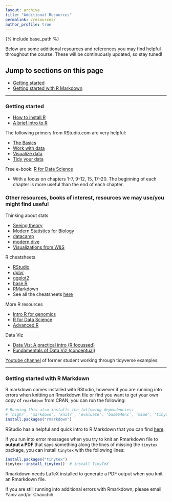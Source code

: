 ```yaml
---
layout: archive
title: "Additional Resources"
permalink: /resources/
author_profile: true
---
```


{% include base_path %}

<!-- Edit below this line -->

Below are some additional resources and references you may find helpful throughout the course. These will be continuously updated, so stay tuned!

## Jump to sections on this page

- [Getting started](#getting-started)
- [Getting started with R Markdown](#getting-started-with-r-markdown)

---

### Getting started

- [How to install R](https://stat545.com/install.html)
- [A brief intro to R](https://stat545.com/r-basics.html)

The following primers from RStudio.com are very helpful:

- [The Basics](https://rstudio.cloud/learn/primers/1)
- [Work with data](https://rstudio.cloud/learn/primers/2)
- [Visualize data](https://rstudio.cloud/learn/primers/3)
- [Tidy your data](https://rstudio.cloud/learn/primers/4)

Free e-book: [R for Data Science](https://r4ds.had.co.nz/)

- With a focus on chapters 1-7, 9-12, 15, 17–20. The beginning of each chapter is more useful than the end of each chapter.

### Other resources, books of interest, resources we may use/you might find useful

Thinking about stats

- [Seeing theory](https://seeing-theory.brown.edu/)
- [Modern Statistics for Biology](http://web.stanford.edu/class/bios221/book/)
- [datacamp](https://www.datacamp.com/home)
- [modern dive](https://moderndive.com/)
- [Visualizations from W&S](http://www.zoology.ubc.ca/~whitlock/Kingfisher/KFhomepage.htm)

R cheatsheets

- [RStudio](https://github.com/rstudio/cheatsheets/raw/master/rstudio-ide.pdf)
- [dplyr](https://github.com/rstudio/cheatsheets/raw/master/data-transformation.pdf)
- [ggplot2](https://github.com/rstudio/cheatsheets/raw/master/data-visualization-2.1.pdf)
- [base R](http://github.com/rstudio/cheatsheets/raw/master/base-r.pdf)
- [RMarkdown](https://github.com/rstudio/cheatsheets/raw/master/rmarkdown-2.0.pdf)
- See all the cheatsheets [here](https://www.rstudio.com/resources/cheatsheets/#ide)

More R resources

- [Intro R for genomics](https://carpentrieslab.github.io/genomics-r-intro/)
- [R for Data Science](https://r4ds.had.co.nz/)
- [Advanced R](https://adv-r.hadley.nz/)

Data Viz

- [Data Viz: A practical intro (R focussed)](https://socviz.co/)
- [Fundamentals of Data Viz (conceptual)](https://serialmentor.com/dataviz/)

[Youtube channel](https://www.youtube.com/channel/UCn9LZMDf0A2m_cQHbZt9OJQ?view_as=subscriber) of former student working through tidyverse examples.

---

### Getting started with R Markdown

R markdown comes installed with RStudio, however if you are running into errors when knitting an Rmarkdown file or find you want to get your own copy of `rmarkdown` from CRAN, you can run the following:

```r
# Running this also installs the following dependencies:
# ‘highr’, ‘markdown’, ‘knitr’, ‘evaluate’, ‘base64enc’, ‘mime’, ‘tinytex’, ‘xfun’
install.packages("rmarkdown")
```

RStudio has a helpful and quick intro to R Markdown that you can find [here](https://rmarkdown.rstudio.com/articles_intro.html).

If you run into error messages when you try to knit an Rmarkdown file to **output a PDF** that says something along the lines of missing the `tinytex` package, you can install `tinytex` with the following lines:

```r
install.packages("tinytex")
tinytex::install_tinytex()  # install TinyTeX
```

Rmarkdown needs LaTeX installed to generate a PDF output when you knit an Rmarkdown file.

If you are still running into additional errors with Rmarkdown, please email Yaniv and/or Chaochih.

